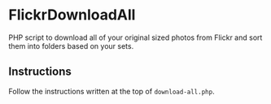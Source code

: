 FlickrDownloadAll
=================

PHP script to download all of your original sized photos from Flickr and sort them into folders based on your sets.

## Instructions

Follow the instructions written at the top of `download-all.php`.